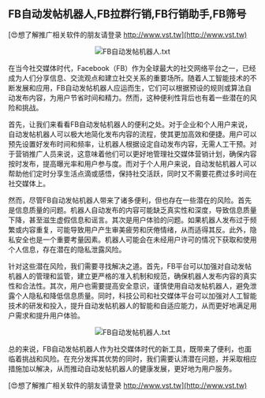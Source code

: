 ## **FB自动发帖机器人,FB拉群行销,FB行销助手,FB筛号**

[😍想了解推广相关软件的朋友请登录 http://www.vst.tw](http://www.vst.tw)

 <center><img src="https://vst.tw/MP4/tuiguang/png/0.png" alt="FB自动发帖机器人.txt"></center>

在当今社交媒体时代，Facebook（FB）作为全球最大的社交网络平台之一，已经成为人们分享信息、交流观点和建立社交关系的重要场所。随着人工智能技术的不断发展和应用，FB自动发帖机器人应运而生，它们可以根据预设的规则或算法自动发布内容，为用户节省时间和精力。然而，这种便利性背后也有着一些潜在的风险和挑战。

首先，让我们来看看FB自动发帖机器人的便利之处。对于企业和个人用户来说，自动发帖机器人可以极大地简化发布内容的流程，使其更加高效和便捷。用户可以预先设置好发布时间和频率，让机器人根据设定自动发布内容，无需人工干预。对于营销推广人员来说，这意味着他们可以更好地管理社交媒体营销计划，确保内容按时发布，提高曝光率和用户参与度。而对于个人用户来说，自动发帖机器人可以帮助他们定时分享生活点滴或感悟，保持社交活跃，同时又不需要花费过多时间在社交媒体上。

然而，尽管FB自动发帖机器人带来了诸多便利，但也存在一些潜在的风险。首先是信息质量的问题。机器人自动发布的内容可能缺乏真实性和深度，导致信息质量下降，甚至滋生虚假信息和谣言。其次是用户体验的问题。如果机器人发布过于频繁或内容重复，可能导致用户产生审美疲劳和厌倦情绪，从而适得其反。此外，隐私安全也是一个重要考量因素。机器人可能会在未经用户许可的情况下获取和使用个人信息，存在潜在的隐私泄露风险。

针对这些潜在风险，我们需要寻找解决之道。首先，FB平台可以加强对自动发帖机器人的管理和监管，建立更严格的准入机制和规范，确保机器人发布内容的真实性和合法性。其次，用户也需要提高安全意识，谨慎使用自动发帖机器人，避免泄露个人隐私和降低信息质量。同时，科技公司和社交媒体平台可以加强对人工智能技术的研发和投入，提升自动发帖机器人的智能和自适应能力，从而更好地满足用户需求和提升用户体验。

 <center><img src="https://vst.tw/MP4/tuiguang/png/7.png" alt="FB自动发帖机器人.txt"></center>

总的来说，FB自动发帖机器人作为社交媒体时代的新工具，既带来了便利，也面临着挑战和风险。在充分发挥其优势的同时，我们需要认清潜在问题，并采取相应措施加以解决，从而推动自动发帖机器人的健康发展，更好地为用户服务。

[😍想了解推广相关软件的朋友请登录 http://www.vst.tw](http://www.vst.tw)



